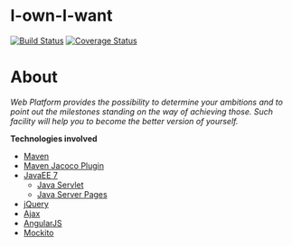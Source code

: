 # I-own-I-want
[![Build Status](https://travis-ci.org/aveowl/I-own-I-want.svg?branch=master)](https://travis-ci.org/aveowl/I-own-I-want)
[![Coverage Status](https://coveralls.io/repos/github/aveowl/I-own-I-want/badge.svg?branch=master)](https://coveralls.io/github/aveowl/I-own-I-want?branch=master)

# About
*Web Platform provides the possibility to determine your ambitions and to point out the milestones 
standing on the way of achieving those. 
Such facility will help you to become the better version of yourself.*

**Technologies involved**
* [Maven](https://maven.apache.org/)
* [Maven Jacoco Plugin](http://www.eclemma.org/jacoco/trunk/doc/maven.html)
* [JavaEE 7](https://docs.oracle.com/javaee/7/tutorial/)
    * [Java Servlet](http://www.tutorialspoint.com/servlets/)
    * [Java Server Pages](http://www.tutorialspoint.com/jsp/jsp_quick_guide.htm)
* [jQuery](https://jquery.com/)
* [Ajax](http://www.tutorialspoint.com/ajax/)
* [AngularJS](https://angularjs.org/)
* [Mockito](http://mockito.org/)
